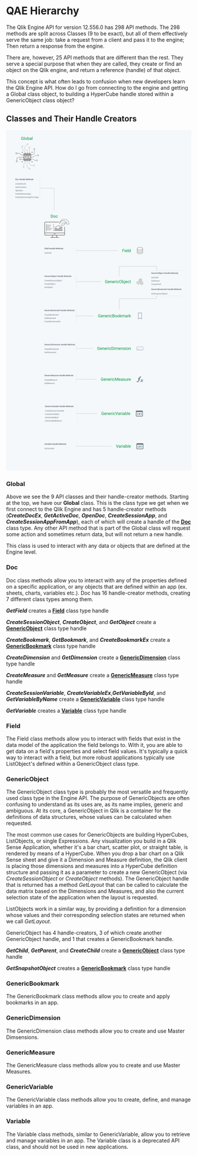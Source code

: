 # QAE Hierarchy

The Qlik Engine API for version 12.556.0 has 298 API methods. The 298 methods are split across Classes (9 to be exact), but all of them effectively serve the same job: take a request from a client and pass it to the engine; Then return a response from the engine.

There are, however, 25 API methods that are different than the rest. They serve a special purpose that when they are called, they create or find an object on the Qlik engine, and return a reference (handle) of that object.

This concept is what often leads to confusion when new developers learn the Qlik Engine API. How do I go from connecting to the engine and getting a Global class object, to building a HyperCube handle stored within a GenericObject class object?

 <!-- In a class, it isn't always clear what methods are creating handles to other classes, and what methods are just executing an action and returning a response in the form of data. The intention of this documentation is to clarify the hierarchy of API Classes, and how to navigate the tree. -->

## Classes and Their Handle Creators

![classes](../resources/classes.png)

### Global

Above we see the 9 API classes and their handle-creator methods. Starting at the top, we have our **Global** class. This is the class type we get when we first connect to the Qlik Engine and has 5 handle-creator methods (**_CreateDocEx_**, **_GetActiveDoc_**, **_OpenDoc_**, **_CreateSessionApp_**, and **_CreateSessionAppFromApp_**), each of which will create a handle of the [**Doc**](#doc) class type. Any other API method that is part of the Global class will request some action and sometimes return data, but will not return a new handle.

This class is used to interact with any data or objects that are defined at the Engine level.

### Doc

Doc class methods allow you to interact with any of the properties defined on a specific application, or any objects that are defined within an app (ex. sheets, charts, variables etc.). Doc has 16 handle-creator methods, creating 7 different class types among them.

**_GetField_** creates a [**Field**](#field) class type handle

**_CreateSessionObject_**, **_CreateObject_**, and **_GetObject_** create a [**GenericObject**](#genericobject) class type handle

**_CreateBookmark_**, **_GetBookmark_**, and **_CreateBookmarkEx_** create a [**GenericBookmark**](#genericbookmark) class type handle

**_CreateDimension_** and **_GetDimension_** create a [**GenericDimension**](#genericdimension) class type handle

**_CreateMeasure_** and **_GetMeasure_** create a [**GenericMeasure**](#genericmeasure) class type handle

**_CreateSessionVariable_**, **_CreateVariableEx_**,**_GetVariableById_**, and **_GetVariableByName_** create a [**GenericVariable**](#genericvariable) class type handle

**_GetVariable_** creates a [**Variable**](#variable) class type handle

### Field

The Field class methods allow you to interact with fields that exist in the data model of the application the field belongs to. With it, you are able to get data on a field's properties and select field values. It's typically a quick way to interact with a field, but more robust applications typically use ListObject's defined within a GenericObject class type.

### GenericObject

The GenericObject class type is probably the most versatile and frequently used class type in the Engine API. The purpose of GenericObjects are often confusing to understand as its uses are, as its name implies, generic and ambiguous. At its core, a GenericObject in Qlik is a container for the definitions of data structures, whose values can be calculated when requested.

The most common use cases for GenericObjects are building HyperCubes, ListObjects, or single Expressions. Any visualization you build in a Qlik Sense Application, whether it's a bar chart, scatter plot, or straight table, is rendered by means of a HyperCube. When you drop a bar chart on a Qlik Sense sheet and give it a Dimension and Measure definition, the Qlik client is placing those dimensions and measures into a HyperCube definition structure and passing it as a parameter to create a new GenericObject (via _CreateSessionObject_ or _CreateObject_ methods). The GenericObject handle that is returned has a method _GetLayout_ that can be called to calculate the data matrix based on the Dimensions and Measures, and also the current selection state of the application when the layout is requested.

ListObjects work in a similar way, by providing a definition for a dimension whose values and their corresponding selection states are returned when we call _GetLayout_.

GenericObject has 4 handle-creators, 3 of which create another GenericObject handle, and 1 that creates a GenericBookmark handle.

**_GetChild_**, **_GetParent_**, and **_CreateChild_** create a [**GenericObject**](#genericobject) class type handle

**_GetSnapshotObject_** creates a [**GenericBookmark**](#genericbookmark) class type handle

### GenericBookmark

The GenericBookmark class methods allow you to create and apply bookmarks in an app.

### GenericDimension

The GenericDimension class methods allow you to create and use Master Dimsensions.

### GenericMeasure

The GenericMeasure class methods allow you to create and use Master Measures.

### GenericVariable

The GenericVariable class methods allow you to create, define, and manage variables in an app.

### Variable

The Variable class methods, similar to GenericVariable, allow you to retrieve and manage variables in an app. The Variable class is a deprecated API class, and should not be used in new applications.
